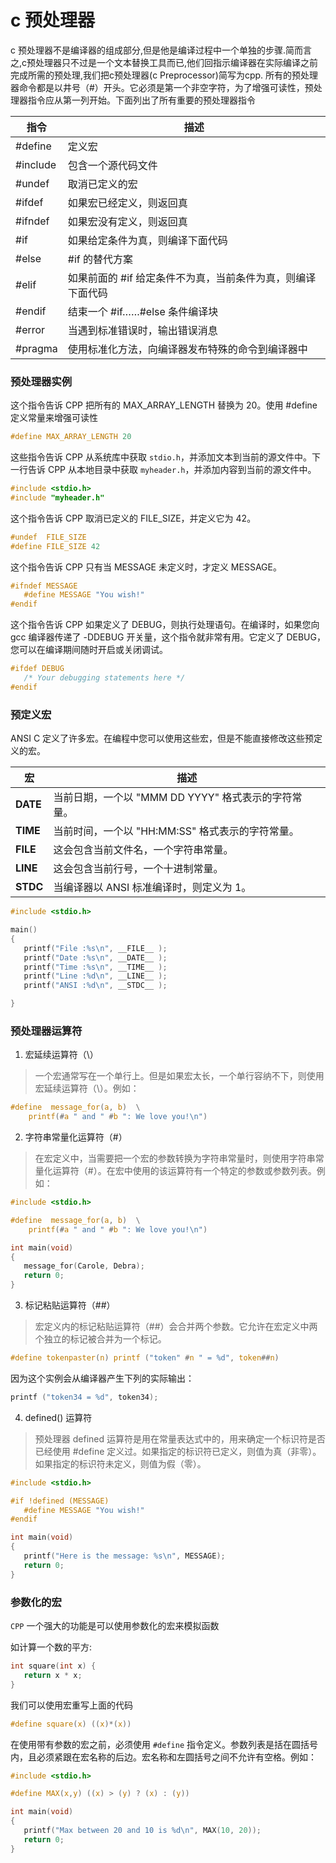 # c 预处理器
c 预处理器不是编译器的组成部分,但是他是编译过程中一个单独的步骤.简而言之,c预处理器只不过是一个文本替换工具而已,他们回指示编译器在实际编译之前完成所需的预处理,我们把c预处理器(c Preprocessor)简写为cpp.
所有的预处理器命令都是以井号（#）开头。它必须是第一个非空字符，为了增强可读性，预处理器指令应从第一列开始。下面列出了所有重要的预处理器指令

|指令|描述|
|---|---|
|#define|定义宏|
|#include|包含一个源代码文件|
|#undef|取消已定义的宏|
|#ifdef|如果宏已经定义，则返回真|
|#ifndef|如果宏没有定义，则返回真|
|#if|如果给定条件为真，则编译下面代码|
|#else|#if 的替代方案|
|#elif|如果前面的 #if 给定条件不为真，当前条件为真，则编译下面代码|
|#endif|结束一个 #if……#else 条件编译块|
|#error|当遇到标准错误时，输出错误消息|
|#pragma|使用标准化方法，向编译器发布特殊的命令到编译器中|

### 预处理器实例

这个指令告诉 CPP 把所有的 MAX_ARRAY_LENGTH 替换为 20。使用 #define 定义常量来增强可读性
```c
#define MAX_ARRAY_LENGTH 20
```
这些指令告诉 CPP 从系统库中获取 `stdio.h`，并添加文本到当前的源文件中。下一行告诉 CPP 从本地目录中获取 `myheader.h`，并添加内容到当前的源文件中。
```c
#include <stdio.h>
#include "myheader.h"
```
这个指令告诉 CPP 取消已定义的 FILE_SIZE，并定义它为 42。
```c
#undef  FILE_SIZE
#define FILE_SIZE 42
```
这个指令告诉 CPP 只有当 MESSAGE 未定义时，才定义 MESSAGE。
```c
#ifndef MESSAGE
   #define MESSAGE "You wish!"
#endif
```

这个指令告诉 CPP 如果定义了 DEBUG，则执行处理语句。在编译时，如果您向 gcc 编译器传递了 -DDEBUG 开关量，这个指令就非常有用。它定义了 DEBUG，您可以在编译期间随时开启或关闭调试。
```c
#ifdef DEBUG
   /* Your debugging statements here */
#endif
```

### 预定义宏

ANSI C 定义了许多宏。在编程中您可以使用这些宏，但是不能直接修改这些预定义的宏。

|宏|描述|
|---|---|
|__DATE__|当前日期，一个以 "MMM DD YYYY" 格式表示的字符常量。|
|__TIME__|当前时间，一个以 "HH:MM:SS" 格式表示的字符常量。|
|__FILE__|这会包含当前文件名，一个字符串常量。|
|__LINE__|这会包含当前行号，一个十进制常量。|
|__STDC__|当编译器以 ANSI 标准编译时，则定义为 1。|

```c
#include <stdio.h>

main()
{
   printf("File :%s\n", __FILE__ );
   printf("Date :%s\n", __DATE__ );
   printf("Time :%s\n", __TIME__ );
   printf("Line :%d\n", __LINE__ );
   printf("ANSI :%d\n", __STDC__ );

}
```

### 预处理器运算符
1. 宏延续运算符（\）

> 一个宏通常写在一个单行上。但是如果宏太长，一个单行容纳不下，则使用宏延续运算符（\）。例如：

```c
#define  message_for(a, b)  \
    printf(#a " and " #b ": We love you!\n")
```
2. 字符串常量化运算符（#）
> 在宏定义中，当需要把一个宏的参数转换为字符串常量时，则使用字符串常量化运算符（#）。在宏中使用的该运算符有一个特定的参数或参数列表。例如：
```c
#include <stdio.h>

#define  message_for(a, b)  \
    printf(#a " and " #b ": We love you!\n")

int main(void)
{
   message_for(Carole, Debra);
   return 0;
}
```
3. 标记粘贴运算符（##）

> 宏定义内的标记粘贴运算符（##）会合并两个参数。它允许在宏定义中两个独立的标记被合并为一个标记。

```c
#define tokenpaster(n) printf ("token" #n " = %d", token##n)
```
因为这个实例会从编译器产生下列的实际输出：
```c
printf ("token34 = %d", token34);
```
4. defined() 运算符

> 预处理器 defined 运算符是用在常量表达式中的，用来确定一个标识符是否已经使用 #define 定义过。如果指定的标识符已定义，则值为真（非零）。如果指定的标识符未定义，则值为假（零）。

```c
#include <stdio.h>

#if !defined (MESSAGE)
   #define MESSAGE "You wish!"
#endif

int main(void)
{
   printf("Here is the message: %s\n", MESSAGE);  
   return 0;
}
```

### 参数化的宏

`CPP` 一个强大的功能是可以使用参数化的宏来模拟函数

如计算一个数的平方:
```c
int square(int x) {
   return x * x;
}
```
我们可以使用宏重写上面的代码
```c
#define square(x) ((x)*(x))
```
在使用带有参数的宏之前，必须使用 `#define` 指令定义。参数列表是括在圆括号内，且必须紧跟在宏名称的后边。宏名称和左圆括号之间不允许有空格。例如：
```c
#include <stdio.h>

#define MAX(x,y) ((x) > (y) ? (x) : (y))

int main(void)
{
   printf("Max between 20 and 10 is %d\n", MAX(10, 20));  
   return 0;
}
```